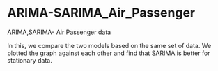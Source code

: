 # ARIMA-SARIMA_Air_Passenger
ARIMA,SARIMA- Air Passenger data

In this, we compare the two models based on the same set of data.
We plotted the graph against each other and find that SARIMA is better for stationary data.
